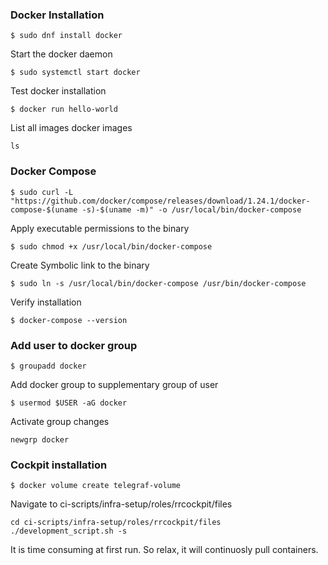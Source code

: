 ### Docker Installation
```
$ sudo dnf install docker
```
Start the docker daemon 
```
$ sudo systemctl start docker
```
Test docker installation
```
$ docker run hello-world
```
List all images docker images 
```
ls
```

### Docker Compose

```
$ sudo curl -L "https://github.com/docker/compose/releases/download/1.24.1/docker-compose-$(uname -s)-$(uname -m)" -o /usr/local/bin/docker-compose
```

Apply executable permissions to the binary
```
$ sudo chmod +x /usr/local/bin/docker-compose
```

Create Symbolic link to the binary
```
$ sudo ln -s /usr/local/bin/docker-compose /usr/bin/docker-compose
```

Verify installation
```
$ docker-compose --version
```
### Add user to docker group

```
$ groupadd docker
```
Add docker group to supplementary group of user
```
$ usermod $USER -aG docker
```
Activate group changes
```
newgrp docker
```
### Cockpit installation

```
$ docker volume create telegraf-volume
```
Navigate to ci-scripts/infra-setup/roles/rrcockpit/files
```
cd ci-scripts/infra-setup/roles/rrcockpit/files
./development_script.sh -s
```
It is time consuming at first run. So relax, it will continuosly pull containers.